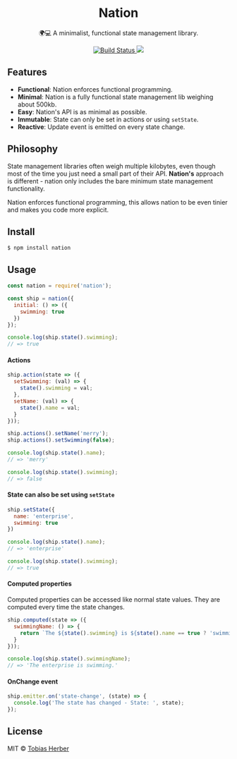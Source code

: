 <h1 align="center">Nation</h1>

<p align="center">🌍💻 A minimalist, functional state management library.</p>

<p align="center">
  <a href="https://travis-ci.org/herber/nation">
    <img src="https://travis-ci.org/herber/nation.svg?branch=master" alt="Build Status">
  </a>

  <a href="https://codecov.io/gh/herber/nation">
    <img src="https://codecov.io/gh/herber/nation/branch/master/graph/badge.svg" />
  </a>
</p>

## Features

 - __Functional__: Nation enforces functional programming.
 - __Minimal__: Nation is a fully functional state management lib weighing about 500kb.
 - __Easy__: Nation's API is as minimal as possible.
 - __Immutable__: State can only be set in actions or using `setState`.
 - __Reactive__: Update event is emitted on every state change.

## Philosophy

State management libraries often weigh multiple kilobytes, even though most of the time you just need a small part of their API. __Nation's__ approach is different - nation only includes the bare minimum state management functionality.

Nation enforces functional programming, this allows nation to be even tinier and makes you code more explicit.

## Install

```
$ npm install nation
```

## Usage

```js
const nation = require('nation');

const ship = nation({
  initial: () => ({
    swimming: true
  })
});

console.log(ship.state().swimming);
// => true
```

#### Actions

```js
ship.action(state => ({
  setSwimming: (val) => {
    state().swimming = val;
  },
  setName: (val) => {
    state().name = val;
  }
}));

ship.actions().setName('merry');
ship.actions().setSwimming(false);

console.log(ship.state().name);
// => 'merry'

console.log(ship.state().swimming);
// => false
```

#### State can also be set using `setState`

```js
ship.setState({
  name: 'enterprise',
  swimming: true
})

console.log(ship.state().name);
// => 'enterprise'

console.log(ship.state().swimming);
// => true
```

#### Computed properties

Computed properties can be accessed like normal state values. They are computed every time the state changes.

```js
ship.computed(state => ({
  swimmingName: () => {
    return `The ${state().swimming} is ${state().name == true ? 'swimming' : 'not swimming'}.`;
  }
}));

console.log(ship.state().swimmingName);
// => 'The enterprise is swimming.'
```

#### OnChange event

```js
ship.emitter.on('state-change', (state) => {
  console.log('The state has changed - State: ', state);
});
```

## License

MIT © [Tobias Herber](http://tobihrbr.com)
